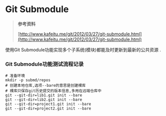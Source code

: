 # Git Submodule

> **参考资料**
>
> [http://www.kafeitu.me/git/2012/03/27/git-submodule.html](http://www.kafeitu.me/git/2012/03/27/git-submodule.html)

使用Git Submodule功能实现多个子系统\(模块\)都能及时更新到最新的公共资源 .

### Git Submodule功能测试流程记录

```
# 准备环境
mkdir -p submd/repos
# 创建本地仓库,选项--bare的意思是创建裸库
# 裸库只保存git历史提交的版本信息,多用在远端仓库中
git --git-dir=lib1.git init --bare
git --git-dir=lib2.git init --bare
git --git-dir=project1.git init --bare
git --git-dir=project2.git init --bare
```



